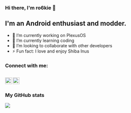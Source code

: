 ### Hi there, I'm ro6kie 👋
## I'm an Android enthusiast and modder.
- 🔭 I’m currently working on PlexusOS
- 🌱 I’m currently learning coding
- 👯 I’m looking to collaborate with other developers
- ⚡ Fun fact: I love and enjoy Shiba Inus
### Connect with me:
[<img align="left" width="22px" src="http://cdn.jsdelivr.net/npm/simple-icons@v3/icons/youtube.svg">](http://youtube.com/SolYTP)
[<img align="left" width="22px" src="http://cdn.jsdelivr.net/npm/simple-icons@v3/icons/telegram.svg">](http://t.me/ro6kie)<br/>
---
### My GitHub stats
<img align="left" src="http://github-readme-stats.vercel.app/api?username=ro6kie&show_icons=true">
